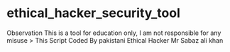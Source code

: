 # ethical_hacker_security_tool
Observation This is a tool for education only, I am not responsible for any misuse > This Script Coded By pakistani Ethical Hacker Mr Sabaz ali khan
